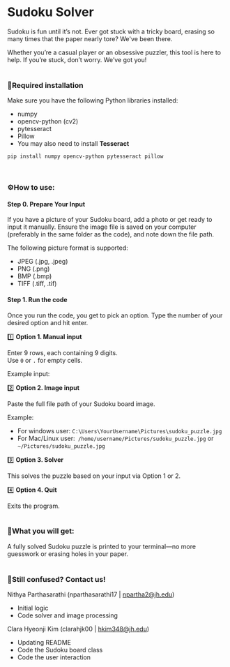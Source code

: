 # Sudoku Solver

Sudoku is fun until it’s not. Ever got stuck with a tricky board, erasing so many times that the paper nearly tore? We've been there. 

Whether you’re a casual player or an obsessive puzzler, this tool is here to help. If you’re stuck, don’t worry. We’ve got you!
<br>
<br>
### 🐍Required installation
Make sure you have the following Python libraries installed:
+ numpy
+ opencv-python (cv2)
+ pytesseract
+ Pillow
+ You may also need to install **Tesseract**

```
pip install numpy opencv-python pytesseract pillow
```
<br>

### ⚙️How to use:
#### Step 0. Prepare Your Input
If you have a picture of your Sudoku board, add a photo or get ready to input it manually.
Ensure the image file is saved on your computer (preferably in the same folder as the code), and note down the file path.

The following picture format is supported:
+ JPEG (.jpg, .jpeg)
+ PNG (.png)
+ BMP (.bmp)
+ TIFF (.tiff, .tif)

#### Step 1. Run the code
Once you run the code, you get to pick an option. Type the number of your desired option and hit enter.

1️⃣ **Option 1. Manual input**

Enter 9 rows, each containing 9 digits.\
Use `0` or `.` for empty cells.

Example input:

2️⃣ **Option 2. Image input**

Paste the full file path of your Sudoku board image.

Example:
+ For windows user: `C:\Users\YourUsername\Pictures\sudoku_puzzle.jpg`
+ For Mac/Linux user:` /home/username/Pictures/sudoku_puzzle.jpg` or `~/Pictures/sudoku_puzzle.jpg`

3️⃣ **Option 3. Solver**

This solves the puzzle based on your input via Option 1 or 2.

4️⃣ **Option 4. Quit**

Exits the program.
<br>
<br>
### 🎉What you will get:
A fully solved Sudoku puzzle is printed to your terminal—no more guesswork or erasing holes in your paper.
<br>
<br>
### 📧Still confused? Contact us!
Nithya Parthasarathi (nparthasarathi17 | npartha2@jh.edu)
+ Initial logic
+ Code solver and image processing
 
Clara Hyeonji Kim (clarahjk00 | hkim348@jh.edu)
+ Updating README
+ Code the Sudoku board class
+ Code the user interaction
